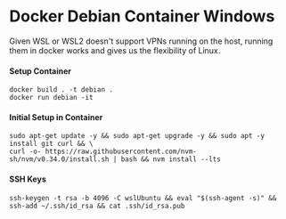 # Docker Debian Container Windows

Given WSL or WSL2 doesn't support VPNs running on the host, running them in docker works and gives us the flexibility of Linux.

#### Setup Container
````
docker build . -t debian .
docker run debian -it
````

#### Initial Setup in Container
```
sudo apt-get update -y && sudo apt-get upgrade -y && sudo apt -y install git curl && \
curl -o- https://raw.githubusercontent.com/nvm-sh/nvm/v0.34.0/install.sh | bash && nvm install --lts 
```

#### SSH Keys
```
ssh-keygen -t rsa -b 4096 -C wslUbuntu && eval "$(ssh-agent -s)" && ssh-add ~/.ssh/id_rsa && cat .ssh/id_rsa.pub
```
